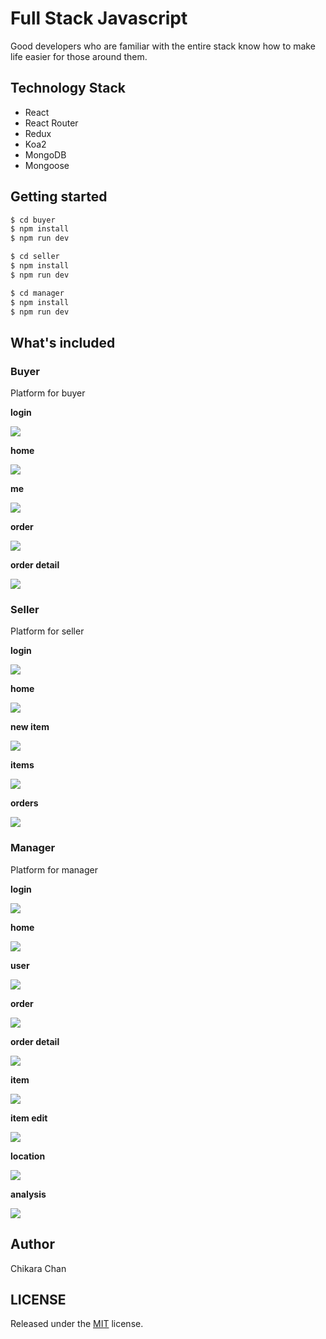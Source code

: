 # Full Stack Javascript
Good developers who are familiar with the entire stack know how to make life easier for those around them.

## Technology Stack

- React
- React Router
- Redux
- Koa2
- MongoDB
- Mongoose

## Getting started

``` bash
$ cd buyer
$ npm install
$ npm run dev
```

``` bash
$ cd seller
$ npm install
$ npm run dev
```

``` bash
$ cd manager
$ npm install
$ npm run dev
```

## What's included

### Buyer

Platform for buyer

**login**

![](http://upload-images.jianshu.io/upload_images/4145295-3498c4bf1ab39544.jpeg?imageMogr2/auto-orient/strip%7CimageView2/2/w/330)

**home**

![](http://upload-images.jianshu.io/upload_images/4145295-0f80b6b72c757ab4.png?imageMogr2/auto-orient/strip%7CimageView2/2/w/330)

**me**

![](http://upload-images.jianshu.io/upload_images/4145295-39efecd866e85536.png?imageMogr2/auto-orient/strip%7CimageView2/2/w/330)

**order**

![](http://upload-images.jianshu.io/upload_images/4145295-a5b0a6353cc7c88f.png?imageMogr2/auto-orient/strip%7CimageView2/2/w/330)

**order detail**

![](http://upload-images.jianshu.io/upload_images/4145295-21a28ee52e7591af.png?imageMogr2/auto-orient/strip%7CimageView2/2/w/330)


### Seller

Platform for seller

**login**

![](http://upload-images.jianshu.io/upload_images/4145295-dee0a4545a219bc0.png?imageMogr2/auto-orient/strip%7CimageView2/2/w/330)

**home**

![](http://upload-images.jianshu.io/upload_images/4145295-4c799b743db3ec60.png?imageMogr2/auto-orient/strip%7CimageView2/2/w/330)

**new item**

![](http://upload-images.jianshu.io/upload_images/4145295-e5e222de4e6b4f68.png?imageMogr2/auto-orient/strip%7CimageView2/2/w/330)

**items**

![](http://upload-images.jianshu.io/upload_images/4145295-f3366c0ae5ddd997.png?imageMogr2/auto-orient/strip%7CimageView2/2/w/330)

**orders**

![](http://upload-images.jianshu.io/upload_images/4145295-68b4c6721b4abf43.png?imageMogr2/auto-orient/strip%7CimageView2/2/w/330)

### Manager

Platform for manager

**login**

![](http://upload-images.jianshu.io/upload_images/4145295-2bd1b5b22449b92b.png?imageMogr2/auto-orient/strip%7CimageView2/2/w/1240)

**home**

![](http://upload-images.jianshu.io/upload_images/4145295-66edee23f559faf1.png?imageMogr2/auto-orient/strip%7CimageView2/2/w/1240)

**user**

![](http://upload-images.jianshu.io/upload_images/4145295-5a22b585b956e393.png?imageMogr2/auto-orient/strip%7CimageView2/2/w/1240)

**order**

![](http://upload-images.jianshu.io/upload_images/4145295-955cd674c0574743.png?imageMogr2/auto-orient/strip%7CimageView2/2/w/1240)

**order detail**

![](http://upload-images.jianshu.io/upload_images/4145295-a089b914608ade42.png?imageMogr2/auto-orient/strip%7CimageView2/2/w/1240)

**item**

![](http://upload-images.jianshu.io/upload_images/4145295-80cdc5356e37fbe2.png?imageMogr2/auto-orient/strip%7CimageView2/2/w/1240)

**item edit**

![](http://upload-images.jianshu.io/upload_images/4145295-f1c9e4b79ba70235.png?imageMogr2/auto-orient/strip%7CimageView2/2/w/1240)

**location**

![](http://upload-images.jianshu.io/upload_images/4145295-ed37da25421c65be.png?imageMogr2/auto-orient/strip%7CimageView2/2/w/1240)

**analysis**

![](http://upload-images.jianshu.io/upload_images/4145295-e40969fa5f5ae3fc.png?imageMogr2/auto-orient/strip%7CimageView2/2/w/1240)

## Author

Chikara Chan

## LICENSE

Released under the [MIT](https://github.com/chikara-chan/full-stack-javascript/blob/master/LICENSE) license.
